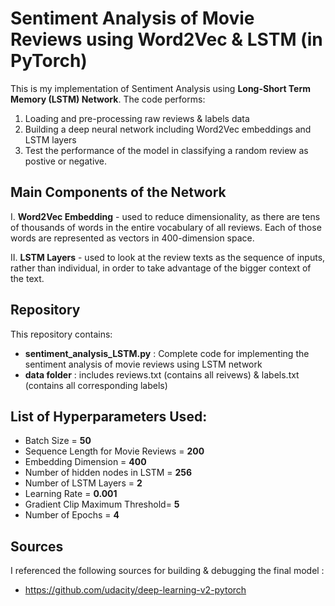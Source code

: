 # Sentiment Analysis of Movie Reviews using Word2Vec & LSTM (in PyTorch)

This is my implementation of Sentiment Analysis using **Long-Short Term Memory (LSTM) Network**. The code performs:

1. Loading and pre-processing raw reviews & labels data
2. Building a deep neural network including Word2Vec embeddings and LSTM layers
3. Test the performance of the model in classifying a random review as postive or negative.
   
   

   
## Main Components of the Network

I. **Word2Vec Embedding** - used to reduce dimensionality, as there are tens of thousands of words in the entire vocabulary of all reviews. Each of those words are represented as vectors in 400-dimension space.

II. **LSTM Layers** - used to look at the review texts as the sequence of inputs, rather than individual, in order to take advantage of the bigger context of the text.



## Repository 

This repository contains:
* **sentiment_analysis_LSTM.py** : Complete code for implementing the sentiment analysis of movie reviews using LSTM network
* **data folder** : includes reviews.txt (contains all reivews) & labels.txt (contains all corresponding labels)
		
		
			
## List of Hyperparameters Used:

* Batch Size = **50**
* Sequence Length for Movie Reviews = **200**  
* Embedding Dimension = **400**
* Number of hidden nodes in LSTM = **256**
* Number of LSTM Layers = **2**
* Learning Rate = **0.001**
* Gradient Clip Maximum Threshold= **5**
* Number of Epochs = **4**



## Sources

I referenced the following sources for building & debugging the final model :

* https://github.com/udacity/deep-learning-v2-pytorch
